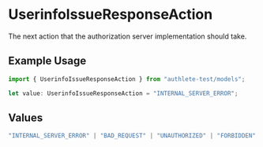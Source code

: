 # UserinfoIssueResponseAction

The next action that the authorization server implementation should take.

## Example Usage

```typescript
import { UserinfoIssueResponseAction } from "authlete-test/models";

let value: UserinfoIssueResponseAction = "INTERNAL_SERVER_ERROR";
```

## Values

```typescript
"INTERNAL_SERVER_ERROR" | "BAD_REQUEST" | "UNAUTHORIZED" | "FORBIDDEN" | "JSON" | "JWT"
```